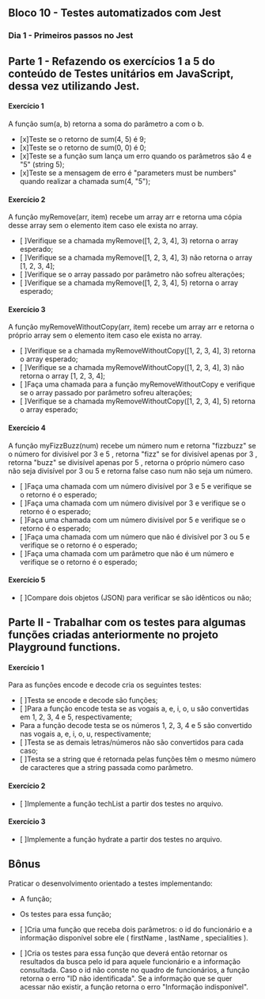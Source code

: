 ## Bloco 10 - Testes automatizados com Jest
### Dia 1 - Primeiros passos no Jest

## Parte 1 - Refazendo os exercícios 1 a 5 do conteúdo de Testes unitários em JavaScript, dessa vez utilizando Jest.

#### Exercício 1
A função sum(a, b) retorna a soma do parâmetro a com o b.
- [x]Teste se o retorno de sum(4, 5) é 9;
- [x]Teste se o retorno de sum(0, 0) é 0;
- [x]Teste se a função sum lança um erro quando os parâmetros são 4 e "5" (string 5);
- [x]Teste se a mensagem de erro é "parameters must be numbers" quando realizar a chamada sum(4, "5");

#### Exercício 2
A função myRemove(arr, item) recebe um array arr e retorna uma cópia desse array sem o elemento item caso ele exista no array.
- [ ]Verifique se a chamada myRemove([1, 2, 3, 4], 3) retorna o array esperado;
- [ ]Verifique se a chamada myRemove([1, 2, 3, 4], 3) não retorna o array [1, 2, 3, 4];
- [ ]Verifique se o array passado por parâmetro não sofreu alterações;
- [ ]Verifique se a chamada myRemove([1, 2, 3, 4], 5) retorna o array esperado;

#### Exercício 3
A função myRemoveWithoutCopy(arr, item) recebe um array arr e retorna o próprio array sem o elemento item caso ele exista no array.
- [ ]Verifique se a chamada myRemoveWithoutCopy([1, 2, 3, 4], 3) retorna o array esperado;
- [ ]Verifique se a chamada myRemoveWithoutCopy([1, 2, 3, 4], 3) não retorna o array [1, 2, 3, 4];
- [ ]Faça uma chamada para a função myRemoveWithoutCopy e verifique se o array passado por parâmetro sofreu alterações;
- [ ]Verifique se a chamada myRemoveWithoutCopy([1, 2, 3, 4], 5) retorna o array esperado;

#### Exercício 4
A função myFizzBuzz(num) recebe um número num e retorna "fizzbuzz" se o número for divisível por 3 e 5 , retorna "fizz" se for divisível apenas por 3 , retorna "buzz" se divisível apenas por 5 , retorna o próprio número caso não seja divisível por 3 ou 5 e retorna false caso num não seja um número.
- [ ]Faça uma chamada com um número divisível por 3 e 5 e verifique se o retorno é o esperado;
- [ ]Faça uma chamada com um número divisível por 3 e verifique se o retorno é o esperado;
- [ ]Faça uma chamada com um número divisível por 5 e verifique se o retorno é o esperado;
- [ ]Faça uma chamada com um número que não é divisível por 3 ou 5 e verifique se o retorno é o esperado;
- [ ]Faça uma chamada com um parâmetro que não é um número e verifique se o retorno é o esperado;

#### Exercício 5
- [ ]Compare dois objetos (JSON) para verificar se são idênticos ou não;

## Parte II - Trabalhar com os testes para algumas funções criadas anteriormente no projeto Playground functions.

#### Exercício 1
Para as funções encode e decode cria os seguintes testes:
- [ ]Testa se encode e decode são funções;
- [ ]Para a função encode testa se as vogais a, e, i, o, u são convertidas em 1, 2, 3, 4 e 5, respectivamente;
- Para a função decode testa se os números 1, 2, 3, 4 e 5 são convertido nas vogais a, e, i, o, u, respectivamente;
- [ ]Testa se as demais letras/números não são convertidos para cada caso;
- [ ]Testa se a string que é retornada pelas funções têm o mesmo número de caracteres que a string passada como parâmetro.

#### Exercício 2
- [ ]Implemente a função techList a partir dos testes no arquivo. 

#### Exercício 3
- [ ]Implemente a função hydrate a partir dos testes no arquivo.

## Bônus
Praticar o desenvolvimento orientado a testes implementando:
- A função;
- Os testes para essa função;

- [ ]Cria uma função que receba dois parâmetros: o id do funcionário e a informação disponível sobre ele ( firstName , lastName , specialities ). 
- [ ]Cria os testes para essa função que deverá então retornar os resultados da busca pelo id para aquele funcionário e a informação consultada. Caso o id não conste no quadro de funcionários, a função retorna o erro "ID não identificada". Se a informação que se quer acessar não existir, a função retorna o erro "Informação indisponível".

